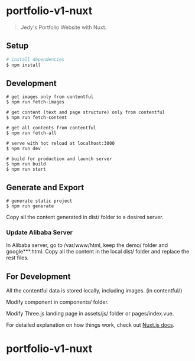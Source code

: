 # portfolio-v1-nuxt

> Jedy's Portfolio Website with Nuxt.

## Setup

```bash
# install dependencies
$ npm install
```
## Development

```
# get images only from contentful
$ npm run fetch-images

# get content (text and page structure) only from contentful
$ npm run fetch-content

# get all contents from contentful
$ npm run fetch-all

# serve with hot reload at localhost:3000
$ npm run dev

# build for production and launch server
$ npm run build
$ npm run start
```
## Generate and Export

```
# generate static project
$ npm run generate
```
Copy all the content generated in dist/ folder to a desired server.

### Update Alibaba Server
In Alibaba server, go to /var/www/html, keep the demo/ folder and google***.html.
Copy all the content in the local dist/ folder and replace the rest files.

## For Development

All the contentful data is stored locally, including images. (in contentful/)

Modify component in components/ folder.

Modify Three.js landing page in assets/js/ folder or pages/index.vue.

For detailed explanation on how things work, check out [Nuxt.js docs](https://nuxtjs.org).
# portfolio-v1-nuxt


